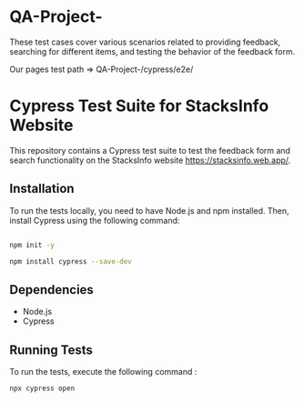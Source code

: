 # QA-Project-
These test cases cover various scenarios related to providing feedback, searching for different items, and testing the behavior of the feedback form.

Our pages test path => QA-Project-/cypress/e2e/



# Cypress Test Suite for StacksInfo Website

This repository contains a Cypress test suite to test the feedback form and search functionality on the StacksInfo website https://stacksinfo.web.app/.

## Installation

To run the tests locally, you need to have Node.js and npm installed. Then, install Cypress using the following command:
  ```bash

  npm init -y

  npm install cypress --save-dev
 ```
 ## Dependencies

- Node.js
- Cypress

## Running Tests

To run the tests, execute the following command :
 ```bash
npx cypress open
```



